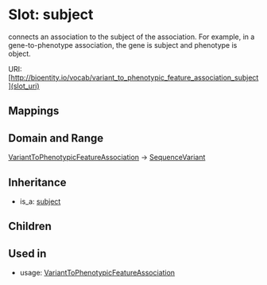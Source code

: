 # Slot: subject


connects an association to the subject of the association. For example, in a gene-to-phenotype association, the gene is subject and phenotype is object.

URI: [http://bioentity.io/vocab/variant_to_phenotypic_feature_association_subject](slot_uri)
## Mappings

## Domain and Range

[VariantToPhenotypicFeatureAssociation](VariantToPhenotypicFeatureAssociation.md) -> [SequenceVariant](SequenceVariant.md)
## Inheritance

 *  is_a: [subject](subject.md)
## Children

## Used in

 *  usage: [VariantToPhenotypicFeatureAssociation](VariantToPhenotypicFeatureAssociation.md)
